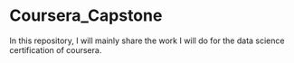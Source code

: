 # Coursera_Capstone
In this repository, I will mainly share the work I will do for the data science certification of coursera.
